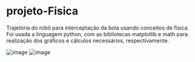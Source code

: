 # projeto-Fisica
Trajetória do robô para interceptação da bola usando conceitos de física. Foi usada a linguagem python, com as bibliotecas matplotlib e math para realização dos gráficos e cálculos necessários, respectivamente. 

![image](https://github.com/gabriellemitie/projeto-Fisica/assets/99052048/0d86602e-8779-44f1-adff-6f65a290eb76)
![image](https://github.com/gabriellemitie/projeto-Fisica/assets/99052048/06c531d6-e967-4e9f-9923-aadb6b0d69c5)
